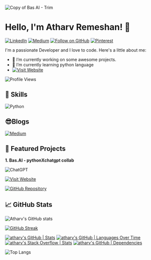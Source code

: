 ![Copy of Bas AI - Trim](https://github.com/atharv-rem/atharv-rem/assets/110873154/9fd1ca3f-3641-49db-8909-32b137dd6955)


# Hello, I'm Atharv Remeshan! 👋

[![LinkedIn](https://img.shields.io/badge/LinkedIn-Follow-black?style=for-the-badge&logo=linkedin&labelColor=000000)](https://linkedin.com/in/atharvremeshanbasai)
[![Medium](https://img.shields.io/badge/Medium-Follow-black?style=for-the-badge&logo=medium&labelColor=black)](https://medium.com/@atharv.rem)
[![Follow on GitHub](https://img.shields.io/github/followers/atharv-rem?label=Follow&style=social&logo=GitHub&color=000000)](https://github.com/atharv-rem)
[![Pinterest](https://img.shields.io/badge/Pinterest-Follow-E60023?style=for-the-badge&logo=pinterest&labelColor=000000)](https://www.pinterest.com/atharvrem/)

I'm a passionate Developer and I love to code. Here's a little about me:
- 🔭 I’m currently working on some awesome projects.
- 🌱 I’m currently learning python language
- [![Visit Website](https://img.shields.io/badge/Support%20Me-Click%20Here-black?style=for-the-badge)](https://www.buymeacoffee.com/atharv.rem)

![Profile Views](https://komarev.com/ghpvc/?username=atharv-rem&color=000000&style=flat&label=Profile+Views)

## 🚀 Skills
![Python](https://img.shields.io/badge/python-3670A0?style=for-the-badge&logo=python&logoColor=ffdd54)

## 😎Blogs
[![Medium](https://github-readme-medium.vercel.app/?username=@atharv.rem)](https://medium.com/@atharv.rem)

## 🌟 Featured Projects

**1. Bas.AI - pythonXchatgpt collab**
   
   ![ChatGPT](https://img.shields.io/badge/chatGPT-74aa9c?style=for-the-badge&logo=openai&logoColor=white)
   
   [![Visit Website](https://img.shields.io/badge/Visit%20Website-Click%20Here-black?style=for-the-badge)](https://basaitech.wixsite.com/bas-ai)
   
   [![GitHub Repository](https://img.shields.io/badge/GitHub-Repository-black?style=for-the-badge&logo=github)](https://github.com/atharv-rem/Bas.AI)


## 📈 GitHub Stats

![Atharv's GitHub stats](https://github-readme-stats.vercel.app/api?username=atharv-rem&show_icons=true&hide=contribs,prs&cache_seconds=86400&theme=merko)
<!-- GitHub Readme Streak Stats -->
<p align="left">
    <a href="https://github.com/denvercoder1/github-readme-streak-stats">
        <img src="https://github-readme-streak-stats.herokuapp.com/?user=atharv-rem&theme=dark" alt="GitHub Streak" />
    </a>
</p>

[![atharv's GitHub | Stats](https://stats.quine.sh/atharv/github?theme=dark)](https://quine.sh?utm_source=widgets&utm_campaign=atharv)
[![atharv's GitHub | Languages Over Time](https://stats.quine.sh/atharv/languages-over-time?theme=dark)](https://quine.sh?utm_source=widgets&utm_campaign=atharv)
[![atharv's Stack Overflow | Stats](https://stats.quine.sh/atharv/stack-overflow?theme=dark)](https://quine.sh?utm_source=widgets&utm_campaign=atharv)
[![atharv's GitHub | Dependencies](https://stats.quine.sh/atharv/dependencies?theme=dark)](https://quine.sh?utm_source=widgets&utm_campaign=atharv)

![Top Langs](https://github-readme-stats.vercel.app/api/top-langs/?username=atharv-rem&layout=compact&theme=dark)
